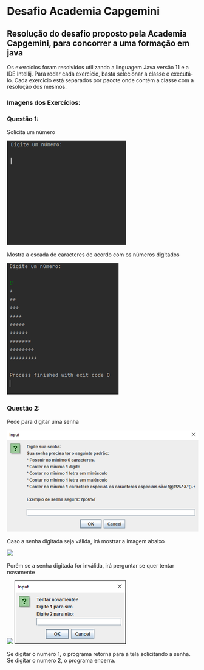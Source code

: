 # Desafio Academia Capgemini

## Resolução do desafio proposto pela Academia Capgemini, para concorrer a uma formação em java


Os exercícios foram resolvidos utilizando a linguagem Java versão 11 e a IDE Intellij.
Para rodar cada exercício, basta selecionar a classe e executá-lo.
Cada exercicio está separados por pacote onde contém a classe com a resolução  dos mesmos.

### Imagens dos Exercícios:

### Questão 1:
Solicita um número

<img src="https://github.com/PolianaSouza/DesafioAcademiaCapgemini/blob/main/assets/digite-o-numero.png?raw=true">

Mostra a escada de caracteres de acordo com os números digitados

<img src="https://github.com/PolianaSouza/DesafioAcademiaCapgemini/blob/main/assets/resultado.png?raw=true">

### Questão 2:
Pede para digitar uma senha

<img src="https://github.com/PolianaSouza/DesafioAcademiaCapgemini/blob/main/assets/digite-sua-senha.png?raw=true">

Caso a senha digitada seja válida, irá mostrar a imagem abaixo

<img src="https://github.com/PolianaSouza/DesafioAcademiaCapgemini/blob/main/assets/senha-v%C3%A1lida.png?raw=true">

Porém se a senha digitada for inválida, irá perguntar se quer tentar novamente

<img src="https://github.com/PolianaSouza/DesafioAcademiaCapgemini/blob/main/assets/senha-inv%C3%A1lida.png?raw=true">  <img src="https://github.com/PolianaSouza/DesafioAcademiaCapgemini/blob/main/assets/tentar-novamente.png?raw=true">

Se digitar o numero 1, o programa retorna para a tela solicitando a senha.
Se digitar o numero 2, o programa encerra.
